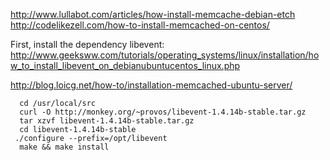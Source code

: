 http://www.lullabot.com/articles/how-install-memcache-debian-etch   
http://codelikezell.com/how-to-install-memcached-on-centos/


First, install the dependency libevent:   
http://www.geeksww.com/tutorials/operating_systems/linux/installation/how_to_install_libevent_on_debianubuntucentos_linux.php   

http://blog.loicg.net/how-to/installation-memcached-ubuntu-server/
```
  cd /usr/local/src
  curl -O http://monkey.org/~provos/libevent-1.4.14b-stable.tar.gz
  tar xzvf libevent-1.4.14b-stable.tar.gz 
  cd libevent-1.4.14b-stable
 ./configure --prefix=/opt/libevent
  make && make install
```
